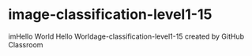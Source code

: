 # image-classification-level1-15
imHello World
Hello Worldage-classification-level1-15 created by GitHub Classroom

